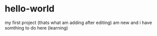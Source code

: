 # hello-world
my first project (thats what am adding after editing)
am new and i have somthing to do here (learning)
